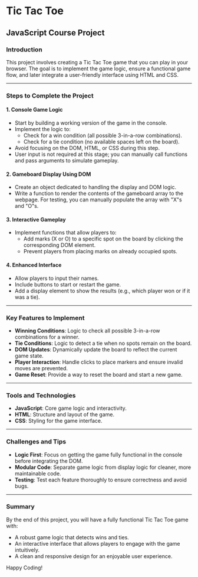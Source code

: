 # Tic Tac Toe

## JavaScript Course Project

### Introduction
This project involves creating a Tic Tac Toe game that you can play in your browser. The goal is to implement the game logic, ensure a functional game flow, and later integrate a user-friendly interface using HTML and CSS.

---

### Steps to Complete the Project

#### 1. **Console Game Logic**
- Start by building a working version of the game in the console.
- Implement the logic to:
  - Check for a win condition (all possible 3-in-a-row combinations).
  - Check for a tie condition (no available spaces left on the board).
- Avoid focusing on the DOM, HTML, or CSS during this step.
- User input is not required at this stage; you can manually call functions and pass arguments to simulate gameplay.

#### 2. **Gameboard Display Using DOM**
- Create an object dedicated to handling the display and DOM logic.
- Write a function to render the contents of the gameboard array to the webpage. For testing, you can manually populate the array with "X"s and "O"s.

#### 3. **Interactive Gameplay**
- Implement functions that allow players to:
  - Add marks (X or O) to a specific spot on the board by clicking the corresponding DOM element.
  - Prevent players from placing marks on already occupied spots.

#### 4. **Enhanced Interface**
- Allow players to input their names.
- Include buttons to start or restart the game.
- Add a display element to show the results (e.g., which player won or if it was a tie).

---

### Key Features to Implement
- **Winning Conditions**: Logic to check all possible 3-in-a-row combinations for a winner.
- **Tie Conditions**: Logic to detect a tie when no spots remain on the board.
- **DOM Updates**: Dynamically update the board to reflect the current game state.
- **Player Interaction**: Handle clicks to place markers and ensure invalid moves are prevented.
- **Game Reset**: Provide a way to reset the board and start a new game.

---

### Tools and Technologies
- **JavaScript**: Core game logic and interactivity.
- **HTML**: Structure and layout of the game.
- **CSS**: Styling for the game interface.

---

### Challenges and Tips
- **Logic First**: Focus on getting the game fully functional in the console before integrating the DOM.
- **Modular Code**: Separate game logic from display logic for cleaner, more maintainable code.
- **Testing**: Test each feature thoroughly to ensure correctness and avoid bugs.

---

### Summary
By the end of this project, you will have a fully functional Tic Tac Toe game with:
- A robust game logic that detects wins and ties.
- An interactive interface that allows players to engage with the game intuitively.
- A clean and responsive design for an enjoyable user experience.

Happy Coding!

